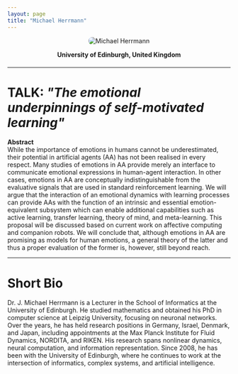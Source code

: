 ```yaml
---
layout: page
title: "Michael Herrmann"
---
```


<div style="text-align:center; margin-bottom:20px;">
  <img src="/assets/img/Michael_Herrmann.jpg" alt="Michael Herrmann" style="max-width:220px; border-radius:8px;">
  <p><strong>University of Edinburgh, United Kingdom</strong></p>
</div>

---

# TALK: *"The emotional underpinnings of self-motivated learning"*

**Abstract**  
While the importance of emotions in humans cannot be underestimated, their potential in artificial agents (AA) has not been realised in every respect. Many studies of emotions in AA provide merely an interface to communicate emotional expressions in human-agent interaction. In other cases, emotions in AA are conceptually indistinguishable from the evaluative signals that are used in standard reinforcement learning. We will argue that the interaction of an emotional dynamics with learning processes can provide AAs with the function of an intrinsic and essential emotion-equivalent subsystem which can enable additional capabilities such as active learning, transfer learning, theory of mind, and meta-learning. This proposal will be discussed based on current work on affective computing and companion robots. We will conclude that, although emotions in AA are promising as models for human emotions, a general theory of the latter and thus a proper evaluation of the former is, however, still beyond reach.

---

# Short Bio

Dr. J. Michael Herrmann is a Lecturer in the School of Informatics at the University of Edinburgh. He studied mathematics and obtained his PhD in computer science at Leipzig University, focusing on neuronal networks. Over the years, he has held research positions in Germany, Israel, Denmark, and Japan, including appointments at the Max Planck Institute for Fluid Dynamics, NORDITA, and RIKEN. His research spans nonlinear dynamics, neural computation, and information representation. Since 2008, he has been with the University of Edinburgh, where he continues to work at the intersection of informatics, complex systems, and artificial intelligence.